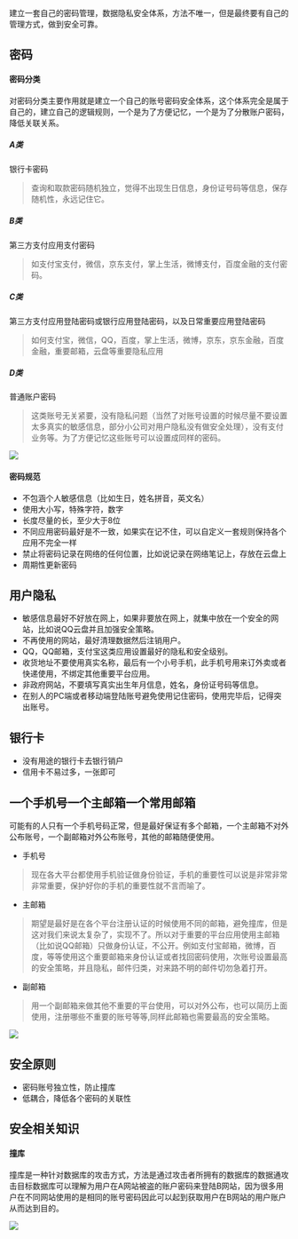  建立一套自己的密码管理，数据隐私安全体系，方法不唯一，但是最终要有自己的管理方式，做到安全可靠。

## 密码

#### 密码分类

 对密码分类主要作用就是建立一个自己的账号密码安全体系，这个体系完全是属于自己的，建立自己的逻辑规则，一个是为了方便记忆，一个是为了分散账户密码，降低关联关系。

##### A类
 
银行卡密码

> 查询和取款密码随机独立，觉得不出现生日信息，身份证号码等信息，保存随机性，永远记住它。


##### B类

 第三方支付应用支付密码
 
> 如支付宝支付，微信，京东支付，掌上生活，微博支付，百度金融的支付密码。

##### C类
 
 第三方支付应用登陆密码或银行应用登陆密码，以及日常重要应用登陆密码
 
> 如何支付宝，微信，QQ，百度，掌上生活，微博，京东，京东金融，百度金融，重要邮箱，云盘等重要隐私应用

##### D类

 普通账户密码
 
> 这类账号无关紧要，没有隐私问题（当然了对账号设置的时候尽量不要设置太多真实的敏感信息，部分小公司对用户隐私没有做安全处理），没有支付业务等。为了方便记忆这些账号可以设置成同样的密码。
 
![](https://raw.githubusercontent.com/moxingwang/resource/master/image/common/user/用户安全密码规则.jpg)

#### 密码规范
* 不包涵个人敏感信息（比如生日，姓名拼音，英文名）
* 使用大小写，特殊字符，数字
* 长度尽量的长，至少大于8位
* 不同应用密码最好是不一致，如果实在记不住，可以自定义一套规则保持各个应用不完全一样
* 禁止将密码记录在网络的任何位置，比如说记录在网络笔记上，存放在云盘上
* 周期性更新密码



## 用户隐私

* 敏感信息最好不好放在网上，如果非要放在网上，就集中放在一个安全的网站，比如说QQ云盘并且加强安全策略。 
* 不再使用的网站，最好清理数据然后注销用户。
* QQ，QQ邮箱，支付宝这类应用设置最好的隐私和安全级别。
* 收货地址不要使用真实名称，最后有一个小号手机，此手机号用来订外卖或者快递使用，不绑定其他重要平台应用。
* 非政府网站，不要填写真实出生年月信息，姓名，身份证号码等信息。
* 在别人的PC端或者移动端登陆账号避免使用记住密码，使用完毕后，记得突出账号。

## 银行卡
* 没有用途的银行卡去银行销户
* 信用卡不易过多，一张即可


## 一个手机号一个主邮箱一个常用邮箱
 可能有的人只有一个手机号码正常，但是最好保证有多个邮箱，一个主邮箱不对外公布账号，一个副邮箱对外公布账号，其他的邮箱随便使用。
 
* 手机号

> 现在各大平台都使用手机验证做身份验证，手机的重要性可以说是非常非常非常重要，保护好你的手机的重要性就不言而喻了。

* 主邮箱

> 期望是最好是在各个平台注册认证的时候使用不同的邮箱，避免撞库，但是这对我们来说太复杂了，实现不了。所以对于重要的平台应用使用主邮箱（比如说QQ邮箱）只做身份认证，不公开。例如支付宝邮箱，微博，百度，等等使用这个重要邮箱来身份认证或者找回密码使用，次账号设置最高的安全策略，并且隐私，邮件归类，对来路不明的邮件切勿急着打开。

* 副邮箱

> 用一个副邮箱来做其他不重要的平台使用，可以对外公布，也可以简历上面使用，注册哪些不重要的账号等等,同样此邮箱也需要最高的安全策略。

![](https://raw.githubusercontent.com/moxingwang/resource/master/image/common/user/用户安全关联图.jpg)


## 安全原则
* 密码账号独立性，防止撞库
* 低耦合，降低各个密码的关联性



## 安全相关知识

#### 撞库
 撞库是一种针对数据库的攻击方式，方法是通过攻击者所拥有的数据库的数据通攻击目标数据库可以理解为用户在A网站被盗的账户密码来登陆B网站，因为很多用户在不同网站使用的是相同的账号密码因此可以起到获取用户在B网站的用户账户从而达到目的。
 
![](https://raw.githubusercontent.com/moxingwang/resource/master/image/common/user/撞库.jpg)

